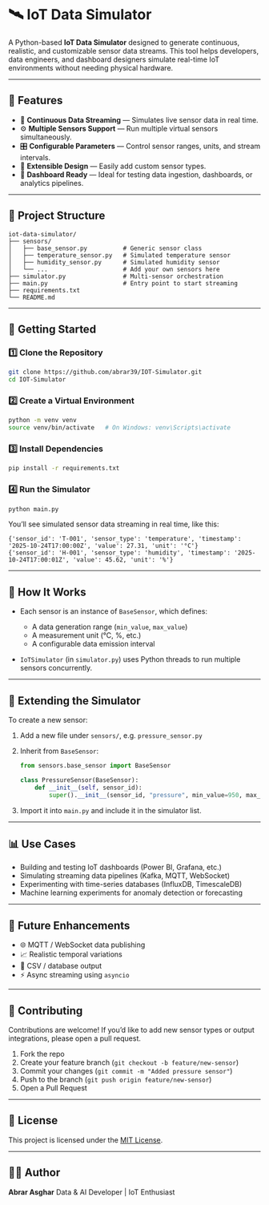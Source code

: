 # 🛰️ IoT Data Simulator

A Python-based **IoT Data Simulator** designed to generate continuous, realistic, and customizable sensor data streams.
This tool helps developers, data engineers, and dashboard designers simulate real-time IoT environments without needing physical hardware.

---

## 🌟 Features

* 🔄 **Continuous Data Streaming** — Simulates live sensor data in real time.
* ⚙️ **Multiple Sensors Support** — Run multiple virtual sensors simultaneously.
* 🎛️ **Configurable Parameters** — Control sensor ranges, units, and stream intervals.
* 🧠 **Extensible Design** — Easily add custom sensor types.
* 💾 **Dashboard Ready** — Ideal for testing data ingestion, dashboards, or analytics pipelines.

---

## 🧱 Project Structure

```
iot-data-simulator/
├── sensors/
│   ├── base_sensor.py          # Generic sensor class
│   ├── temperature_sensor.py   # Simulated temperature sensor
│   ├── humidity_sensor.py      # Simulated humidity sensor
│   └── ...                     # Add your own sensors here
├── simulator.py                # Multi-sensor orchestration
├── main.py                     # Entry point to start streaming
├── requirements.txt
└── README.md
```

---

## 🚀 Getting Started

### 1️⃣ Clone the Repository

```bash
git clone https://github.com/abrar39/IOT-Simulator.git
cd IOT-Simulator
```

### 2️⃣ Create a Virtual Environment

```bash
python -m venv venv
source venv/bin/activate   # On Windows: venv\Scripts\activate
```

### 3️⃣ Install Dependencies

```bash
pip install -r requirements.txt
```

### 4️⃣ Run the Simulator

```bash
python main.py
```

You’ll see simulated sensor data streaming in real time, like this:

```
{'sensor_id': 'T-001', 'sensor_type': 'temperature', 'timestamp': '2025-10-24T17:00:00Z', 'value': 27.31, 'unit': '°C'}
{'sensor_id': 'H-001', 'sensor_type': 'humidity', 'timestamp': '2025-10-24T17:00:01Z', 'value': 45.62, 'unit': '%'}
```

---

## 🧩 How It Works

* Each sensor is an instance of `BaseSensor`, which defines:

  * A data generation range (`min_value`, `max_value`)
  * A measurement unit (°C, %, etc.)
  * A configurable data emission interval

* `IoTSimulator` (in `simulator.py`) uses Python threads to run multiple sensors concurrently.

---

## 🧠 Extending the Simulator

To create a new sensor:

1. Add a new file under `sensors/`, e.g. `pressure_sensor.py`
2. Inherit from `BaseSensor`:

   ```python
   from sensors.base_sensor import BaseSensor

   class PressureSensor(BaseSensor):
       def __init__(self, sensor_id):
           super().__init__(sensor_id, "pressure", min_value=950, max_value=1050, unit="hPa", interval=1)
   ```
3. Import it into `main.py` and include it in the simulator list.

---

## 📊 Use Cases

* Building and testing IoT dashboards (Power BI, Grafana, etc.)
* Simulating streaming data pipelines (Kafka, MQTT, WebSocket)
* Experimenting with time-series databases (InfluxDB, TimescaleDB)
* Machine learning experiments for anomaly detection or forecasting

---

## 🔮 Future Enhancements

* 🌐 MQTT / WebSocket data publishing
* 📈 Realistic temporal variations
* 💾 CSV / database output
* ⚡ Async streaming using `asyncio`

---

## 🤝 Contributing

Contributions are welcome!
If you’d like to add new sensor types or output integrations, please open a pull request.

1. Fork the repo
2. Create your feature branch (`git checkout -b feature/new-sensor`)
3. Commit your changes (`git commit -m "Added pressure sensor"`)
4. Push to the branch (`git push origin feature/new-sensor`)
5. Open a Pull Request

---

## 🪪 License

This project is licensed under the [MIT License](LICENSE).

---

## 👨‍💻 Author

**Abrar Asghar**
Data & AI Developer | IoT Enthusiast
